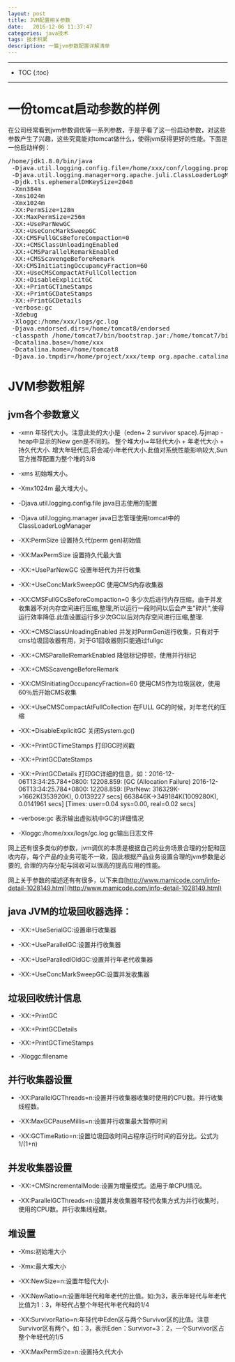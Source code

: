```yaml
---
layout: post
title: JVM配置相关参数
date:   2016-12-06 11:37:47
categories: java技术
tags: 技术积累
description: 一篇jvm参数配置详解清单
---
```

*****
* TOC
{:toc}
*****


# 一份tomcat启动参数的样例

在公司经常看到jvm参数调优等一系列参数，于是乎看了这一份启动参数，对这些参数产生了兴趣，这些究竟能对tomcat做什么，使得jvm获得更好的性能。下面是一份启动样例：
<pre>
/home/jdk1.8.0/bin/java
 -Djava.util.logging.config.file=/home/xxx/conf/logging.properties 
 -Djava.util.logging.manager=org.apache.juli.ClassLoaderLogManager 
 -Djdk.tls.ephemeralDHKeySize=2048 
 -Xmn384m 
 -Xms1024m 
 -Xmx1024m 
 -XX:PermSize=128m 
 -XX:MaxPermSize=256m 
 -XX:+UseParNewGC 
 -XX:+UseConcMarkSweepGC 
 -XX:CMSFullGCsBeforeCompaction=0 
 -XX:+CMSClassUnloadingEnabled 
 -XX:+CMSParallelRemarkEnabled 
 -XX:+CMSScavengeBeforeRemark 
 -XX:CMSInitiatingOccupancyFraction=60 
 -XX:+UseCMSCompactAtFullCollection 
 -XX:+DisableExplicitGC 
 -XX:+PrintGCTimeStamps 
 -XX:+PrintGCDateStamps 
 -XX:+PrintGCDetails 
 -verbose:gc 
 -Xdebug 
 -Xloggc:/home/xxx/logs/gc.log 
 -Djava.endorsed.dirs=/home/tomcat8/endorsed 
 -classpath /home/tomcat7/bin/bootstrap.jar:/home/tomcat7/bin/tomcat-juli.jar 
 -Dcatalina.base=/home/xxx
 -Dcatalina.home=/home/tomcat8 
 -Djava.io.tmpdir=/home/project/xxx/temp org.apache.catalina.startup.Bootstrap start
</pre>

# JVM参数粗解

## jvm各个参数意义

- -xmn 年轻代大小。注意此处的大小是（eden+ 2 survivor space).与jmap -heap中显示的New gen是不同的。
整个堆大小=年轻代大小 + 年老代大小 + 持久代大小.
增大年轻代后,将会减小年老代大小.此值对系统性能影响较大,Sun官方推荐配置为整个堆的3/8

- -xms 初始堆大小。

- -Xmx1024m 最大堆大小。 

- -Djava.util.logging.config.file java日志使用的配置

- -Djava.util.logging.manager  java日志管理使用tomcat中的ClassLoaderLogManager
 
- -XX:PermSize 设置持久代(perm gen)初始值
 
- -XX:MaxPermSize 	设置持久代最大值

- -XX:+UseParNewGC 	设置年轻代为并行收集
 
- -XX:+UseConcMarkSweepGC 	使用CMS内存收集器
 
- -XX:CMSFullGCsBeforeCompaction=0 	多少次后进行内存压缩。由于并发收集器不对内存空间进行压缩,整理,所以运行一段时间以后会产生"碎片",使得运行效率降低.此值设置运行多少次GC以后对内存空间进行压缩,整理.

- -XX:+CMSClassUnloadingEnabled  并发对PermGen进行收集，只有对于cms垃圾回收器有用，对于G1回收器则只能通过fullgc

- -XX:+CMSParallelRemarkEnabled  降低标记停顿，使用并行标记

- -XX:+CMSScavengeBeforeRemark 

- -XX:CMSInitiatingOccupancyFraction=60  使用CMS作为垃圾回收，使用60％后开始CMS收集

- -XX:+UseCMSCompactAtFullCollection  在FULL GC的时候，对年老代的压缩

- -XX:+DisableExplicitGC 关闭System.gc()

- -XX:+PrintGCTimeStamps 打印GC时间戳

- -XX:+PrintGCDateStamps 

- -XX:+PrintGCDetails  打印GC详细的信息，如：2016-12-06T13:34:25.784+0800: 12208.859: [GC (Allocation Failure) 2016-12-06T13:34:25.784+0800: 12208.859: [ParNew: 316329K->1662K(353920K), 0.0139227 secs] 663846K->349184K(1009280K), 0.0141961 secs] [Times: user=0.04 sys=0.00, real=0.02 secs] 

- -verbose:gc 表示输出虚拟机中GC的详细情况
 
- -Xloggc:/home/xxx/logs/gc.log  gc输出日志文件

网上还有很多类似的参数，jvm调优的本质是根据自己的业务场景合理的分配和回收内存，每个产品的业务可能不一致，因此根据产品业务设置合理的jvm参数是必要的, 合理的内存分配与回收可以很高的提高应用的性能。

网上关于参数的描述还有有很多，以下来自[http://www.mamicode.com/info-detail-1028149.html](http://www.mamicode.com/info-detail-1028149.html)

## java JVM的垃圾回收器选择：

- -XX:+UseSerialGC:设置串行收集器

- -XX:+UseParallelGC:设置并行收集器

- -XX:+UseParalledlOldGC:设置并行年老代收集器

- -XX:+UseConcMarkSweepGC:设置并发收集器

## 垃圾回收统计信息

- -XX:+PrintGC

- -XX:+PrintGCDetails

- -XX:+PrintGCTimeStamps

- -Xloggc:filename

## 并行收集器设置

- -XX:ParallelGCThreads=n:设置并行收集器收集时使用的CPU数。并行收集线程数。

- -XX:MaxGCPauseMillis=n:设置并行收集最大暂停时间

- -XX:GCTimeRatio=n:设置垃圾回收时间占程序运行时间的百分比。公式为1/(1+n)

## 并发收集器设置

- -XX:+CMSIncrementalMode:设置为增量模式。适用于单CPU情况。

- -XX:ParallelGCThreads=n:设置并发收集器年轻代收集方式为并行收集时，使用的CPU数。并行收集线程数。

## 堆设置

- -Xms:初始堆大小

- -Xmx:最大堆大小

- -XX:NewSize=n:设置年轻代大小

- -XX:NewRatio=n:设置年轻代和年老代的比值。如:为3，表示年轻代与年老代比值为1：3，年轻代占整个年轻代年老代和的1/4

- -XX:SurvivorRatio=n:年轻代中Eden区与两个Survivor区的比值。注意Survivor区有两个。如：3，表示Eden：Survivor=3：2，一个Survivor区占整个年轻代的1/5

- -XX:MaxPermSize=n:设置持久代大小
